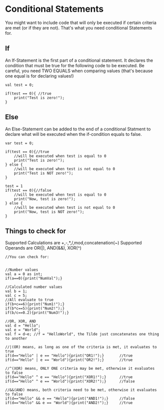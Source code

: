 # Conditional Statements

You might want to include code that will only be executed if certain criteria are met (or if they are not).
That's what you need conditional Statements for.

## If

An If-Statement is the first part of a conditional statement. It declares the condition that must be true for the following code to be executed.
Be careful, you need TWO EQUALS when comparing values (that's because one equal is for declaring values!)

```
val test = 0;

if(test == 0){ //true
	print("Test is zero!");
}
```

## Else

An Else-Statement can be added to the end of a conditional Statment to declare what will be executed when the if-condition equals to false.

```
var test = 0;

if(test == 0){//true
	//will be executed when test is equal to 0
	print("Test is zero!");
} else {
	//will be executed when test is not equal to 0
	print("Test is NOT zero!");
}

test = 1
if(test == 0){//false
	//will be executed when test is equal to 0
	print("Now, test is zero!");
} else {
	//will be executed when test is not equal to 0
	print("Now, test is NOT zero!");
}

```

## Things to check for
Supported Calculations are +,-,*,/,mod,concatenation(~)
Supported Operands are OR(|), AND(&&), XOR(^)
```
//You can check for:


//Number values
val a = 0 as int;
if(a==0){print("NumVal");}

//Calculated number values
val b = 1;
val c = 5;
//All evaluate to true
if(b+c==6){print("Num1!");}
if(b*c==5){print("Num2!");}
if(b/c==0.2){print("Num3!");}

//OR, XOR, AND
val d = "Hello";
val e = "World";
val f = d~e; //f = "HelloWorld", the Tilde just concatenates one thing to another

//|(OR) means, as long as one of the criteria is met, it evaluates to true
if(d=="Hello" | e == "Hello"){print("OR1!");}		//true
if(d=="Hello" | e == "World"){print("OR2!");}		//true

//^(XOR) means, ONLY ONE criteria may be met, otherwise it evaluates to false
if(d=="Hello" ^ e == "Hello"){print("XOR1!");}		//true
if(d=="Hello" ^ e == "World"){print("XOR2!");}		//false

//&&(AND) means, both criteria need to be met, otherwise it evaluates to false
if(d=="Hello" && e == "Hello"){print("AND1!");}		//false
if(d=="Hello" && e == "World"){print("AND2!");}		//true
```
